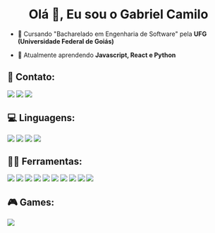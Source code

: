 
<h1 align="center">Olá 👋, Eu sou o Gabriel Camilo</h1>

- 🔭 Cursando "Bacharelado em Engenharia de Software" pela **UFG (Universidade Federal de Goiás)**

- 🌱 Atualmente aprendendo **Javascript, React e Python**

<h2 align="left">📱 Contato:</h2>
<p align="left">
<a href="https://instagram.com/gabriel.camil0" target="_blank"><img src="https://img.shields.io/badge/-Instagram-%23E4405F?style=for-the-badge&logo=instagram&logoColor=white" target="_blank"></a>
<a href = "mailto:gabriel_camilo@discente.ufg.br"><img src="https://img.shields.io/badge/-Gmail-%23333?style=for-the-badge&logo=gmail&logoColor=white" target="_blank"></a>
<a href= "discordapp.com/users/222785865276063744"><img src="https://img.shields.io/badge/Discord-7289DA?style=for-the-badge&logo=discord&logoColor=white" target="_blank"></a> 
</p>

<h2 align="left">💻 Linguagens:</h2>
<p align="left">
<img src="https://img.shields.io/badge/HTML5-E34F26?style=for-the-badge&logo=html5&logoColor=white">
<img src="https://img.shields.io/badge/CSS3-1572B6?style=for-the-badge&logo=css3&logoColor=white">
<img src="https://img.shields.io/badge/TypeScript-007ACC?style=for-the-badge&logo=typescript&logoColor=white">
<img src="https://img.shields.io/badge/Java-ED8B00?style=for-the-badge&logo=openjdk&logoColor=white">
</p>


<h2 align="left">👩‍💻 Ferramentas:</h2>
<p align="left">
<img src="https://img.shields.io/badge/Angular-DD0031?style=for-the-badge&logo=angular&logoColor=white">
<img src="https://img.shields.io/badge/Spring-6DB33F?style=for-the-badge&logo=spring&logoColor=white">
<img src="https://img.shields.io/badge/Figma-F24E1E?style=for-the-badge&logo=figma&logoColor=white">
<img src="https://img.shields.io/badge/PostgreSQL-316192?style=for-the-badge&logo=postgresql&logoColor=white">
<img src="hhttps://img.shields.io/badge/Amazon_AWS-FF9900?style=for-the-badge&logo=amazonaws&logoColor=white">
<img src="https://img.shields.io/badge/Visual_Studio_Code-0078D4?style=for-the-badge&logo=visual%20studio%20code&logoColor=white">
<img src="https://img.shields.io/badge/IntelliJ_IDEA-000000.svg?style=for-the-badge&logo=intellij-idea&logoColor=white">
<img src="https://img.shields.io/badge/Miro-050038?style=for-the-badge&logo=Miro&logoColor=white">
<img src="https://img.shields.io/badge/Trello-0052CC?style=for-the-badge&logo=trello&logoColor=white">
<img src="https://img.shields.io/badge/Adobe%20Photoshop-31A8FF?style=for-the-badge&logo=Adobe%20Photoshop&logoColor=black">
</p>

<h2 align="left">🎮 Games:</h2>
<p align="left">
<a href="https://steamcommunity.com/id/phicsgo/" target="_blank"><img src="https://img.shields.io/badge/Steam-000000?style=for-the-badge&logo=steam&logoColor=white"></a>
</p>

